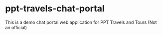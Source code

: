 # ppt-travels-chat-portal
This is a demo chat portal web application for PPT Travels and Tours (Not an official)
